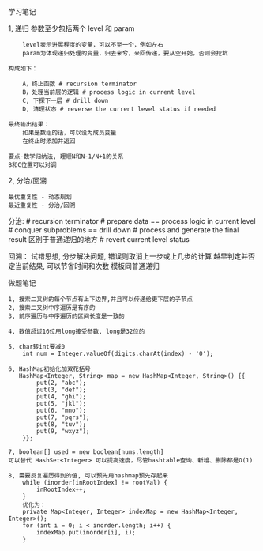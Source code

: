 学习笔记

1, 递归
	参数至少包括两个 level 和 param

		level表示进展程度的变量，可以不至一个，例如左右
		param为体现递归处理的变量，归去来兮，来回传递，要从空开始，否则会挖坑

	构成如下：

		A，终止函数 # recursion terminator
		B，处理当前层的逻辑 # process logic in current level
		C, 下探下一层 # drill down
		D, 清理状态 # reverse the current level status if needed

	最终输出结果：
		如果是数组的话，可以设为成员变量
		在终止时添加并返回

	要点-数学归纳法, 理顺N和N-1/N+1的关系
	B和C位置可以对调

2, 分治/回溯

	最优重复性 - 动态规划
	最近重复性 - 分治/回溯

分治:
	# recursion terminator
	# prepare data == process logic in current level
	# conquer subproblems == drill down
	# process and generate the final result 区别于普通递归的地方
	# revert current level status
	
回溯：
	试错思想, 分步解决问题, 错误则取消上一步或上几步的计算
	越早判定并否定当前结果, 可以节省时间和次数
	模板同普通递归


做题笔记

	1, 搜索二叉树的每个节点有上下边界,并且可以传递给更下层的子节点
	2, 搜索二叉树中序遍历是有序的
	3, 前序遍历与中序遍历的区间长度是一致的

	4, 数值超过16位用long接受参数, long是32位的

	5, char转int要减0 
		int num = Integer.valueOf(digits.charAt(index) - '0');

	6, HashMap初始化加双花括号
	   HashMap<Integer, String> map = new HashMap<Integer, String>() {{
	        put(2, "abc");
	        put(3, "def");
	        put(4, "ghi");
	        put(5, "jkl");
	        put(6, "mno");
	        put(7, "pqrs");
	        put(8, "tuv");
	        put(9, "wxyz");
	    }};

	7, boolean[] used = new boolean[nums.length]
	可以替代 HashSet<Integer> 可以提高速度，尽管hashtable查询、新增、删除都是O(1)

	8, 需要反复遍历得到的值, 可以预先用hashmap预先存起来
        while (inorder[inRootIndex] != rootVal) {
            inRootIndex++;
        }
        优化为：
	    private Map<Integer, Integer> indexMap = new HashMap<Integer, Integer>();
	    for (int i = 0; i < inorder.length; i++) {
	        indexMap.put(inorder[i], i);
	    }